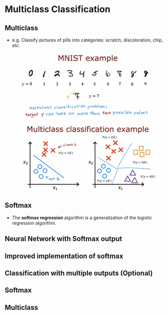 # Multiclass Classification

## Multiclass

- e.g. Classify pictures of pills into categories: scratch, discoloration, chip, etc.

  ![alt text](resources/notes/01.png)

  ![alt text](resources/notes/02.png)

## Softmax

- The **softmax regression** algorithm is a generalization of the logistic regression algorithm.

## Neural Network with Softmax output

## Improved implementation of softmax

## Classification with multiple outputs (Optional)

## Softmax

## Multiclass
